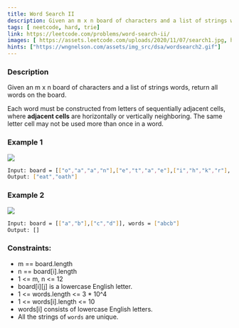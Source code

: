 ```yaml
---
title: Word Search II
description: Given an m x n board of characters and a list of strings words, return all words on the board.
tags: [ neetcode, hard, trie]
link: https://leetcode.com/problems/word-search-ii/
images: [ https://assets.leetcode.com/uploads/2020/11/07/search1.jpg, https://assets.leetcode.com/uploads/2020/11/07/search2.jpg]
hints: ["https://wngnelson.com/assets/img_src/dsa/wordsearch2.gif"]
---
```


### Description

Given an m x n board of characters and a list of strings words, return all words on the board.

Each word must be constructed from letters of sequentially adjacent cells, where **adjacent cells** are horizontally or vertically neighboring. The same letter cell may not be used more than once in a word.

### Example 1

![](https://assets.leetcode.com/uploads/2020/11/07/search1.jpg)

```bash
Input: board = [["o","a","a","n"],["e","t","a","e"],["i","h","k","r"],["i","f","l","v"]], words = ["oath","pea","eat","rain"]
Output: ["eat","oath"]
```

### Example 2

![](https://assets.leetcode.com/uploads/2020/11/07/search2.jpg)


```bash
Input: board = [["a","b"],["c","d"]], words = ["abcb"]
Output: []
```

### Constraints:

- m == board.length
- n == board[i].length
- 1 <= m, n <= 12
- board[i][j] is a lowercase English letter.
- 1 <= words.length <= 3 * 10^4
- 1 <= words[i].length <= 10
- words[i] consists of lowercase English letters.
- All the strings of `words` are unique.